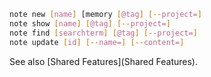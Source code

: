 ```sh
note new [name] [memory [@tag] [--project=]
note show [name] [@tag] [--project=]
note find [searchterm] [@tag] [--project=]
note update [id] [--name=] [--content=]
```

See also [Shared Features](Shared Features).